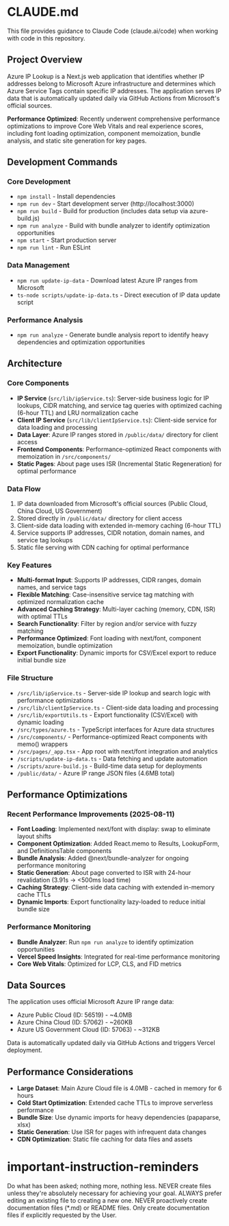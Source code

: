# CLAUDE.md

This file provides guidance to Claude Code (claude.ai/code) when working with code in this repository.

## Project Overview

Azure IP Lookup is a Next.js web application that identifies whether IP addresses belong to Microsoft Azure infrastructure and determines which Azure Service Tags contain specific IP addresses. The application serves IP data that is automatically updated daily via GitHub Actions from Microsoft's official sources.

**Performance Optimized**: Recently underwent comprehensive performance optimizations to improve Core Web Vitals and real experience scores, including font loading optimization, component memoization, bundle analysis, and static site generation for key pages.

## Development Commands

### Core Development
- `npm install` - Install dependencies
- `npm run dev` - Start development server (http://localhost:3000)
- `npm run build` - Build for production (includes data setup via azure-build.js)
- `npm run analyze` - Build with bundle analyzer to identify optimization opportunities
- `npm start` - Start production server
- `npm run lint` - Run ESLint

### Data Management
- `npm run update-ip-data` - Download latest Azure IP ranges from Microsoft
- `ts-node scripts/update-ip-data.ts` - Direct execution of IP data update script

### Performance Analysis
- `npm run analyze` - Generate bundle analysis report to identify heavy dependencies and optimization opportunities

## Architecture

### Core Components
- **IP Service** (`src/lib/ipService.ts`): Server-side business logic for IP lookups, CIDR matching, and service tag queries with optimized caching (6-hour TTL) and LRU normalization cache
- **Client IP Service** (`src/lib/clientIpService.ts`): Client-side service for data loading and processing
- **Data Layer**: Azure IP ranges stored in `/public/data/` directory for client access
- **Frontend Components**: Performance-optimized React components with memoization in `/src/components/`
- **Static Pages**: About page uses ISR (Incremental Static Regeneration) for optimal performance

### Data Flow
1. IP data downloaded from Microsoft's official sources (Public Cloud, China Cloud, US Government)
2. Stored directly in `/public/data/` directory for client access
3. Client-side data loading with extended in-memory caching (6-hour TTL)
4. Service supports IP addresses, CIDR notation, domain names, and service tag lookups
5. Static file serving with CDN caching for optimal performance

### Key Features
- **Multi-format Input**: Supports IP addresses, CIDR ranges, domain names, and service tags
- **Flexible Matching**: Case-insensitive service tag matching with optimized normalization cache
- **Advanced Caching Strategy**: Multi-layer caching (memory, CDN, ISR) with optimal TTLs
- **Search Functionality**: Filter by region and/or service with fuzzy matching
- **Performance Optimized**: Font loading with next/font, component memoization, bundle optimization
- **Export Functionality**: Dynamic imports for CSV/Excel export to reduce initial bundle size

### File Structure
- `/src/lib/ipService.ts` - Server-side IP lookup and search logic with performance optimizations
- `/src/lib/clientIpService.ts` - Client-side data loading and processing
- `/src/lib/exportUtils.ts` - Export functionality (CSV/Excel) with dynamic loading
- `/src/types/azure.ts` - TypeScript interfaces for Azure data structures
- `/src/components/` - Performance-optimized React components with memo() wrappers
- `/src/pages/_app.tsx` - App root with next/font integration and analytics
- `/scripts/update-ip-data.ts` - Data fetching and update automation
- `/scripts/azure-build.js` - Build-time data setup for deployments
- `/public/data/` - Azure IP range JSON files (4.6MB total)

## Performance Optimizations

### Recent Performance Improvements (2025-08-11)
- **Font Loading**: Implemented next/font with display: swap to eliminate layout shifts
- **Component Optimization**: Added React.memo to Results, LookupForm, and DefinitionsTable components
- **Bundle Analysis**: Added @next/bundle-analyzer for ongoing performance monitoring
- **Static Generation**: About page converted to ISR with 24-hour revalidation (3.91s → <500ms load time)
- **Caching Strategy**: Client-side data caching with extended in-memory cache TTLs
- **Dynamic Imports**: Export functionality lazy-loaded to reduce initial bundle size

### Performance Monitoring
- **Bundle Analyzer**: Run `npm run analyze` to identify optimization opportunities
- **Vercel Speed Insights**: Integrated for real-time performance monitoring
- **Core Web Vitals**: Optimized for LCP, CLS, and FID metrics

## Data Sources

The application uses official Microsoft Azure IP range data:
- Azure Public Cloud (ID: 56519) - ~4.0MB
- Azure China Cloud (ID: 57062) - ~260KB
- Azure US Government Cloud (ID: 57063) - ~312KB

Data is automatically updated daily via GitHub Actions and triggers Vercel deployment.

## Performance Considerations

- **Large Dataset**: Main Azure Cloud file is 4.0MB - cached in memory for 6 hours
- **Cold Start Optimization**: Extended cache TTLs to improve serverless performance
- **Bundle Size**: Use dynamic imports for heavy dependencies (papaparse, xlsx)
- **Static Generation**: Use ISR for pages with infrequent data changes
- **CDN Optimization**: Static file caching for data files and assets

# important-instruction-reminders
Do what has been asked; nothing more, nothing less.
NEVER create files unless they're absolutely necessary for achieving your goal.
ALWAYS prefer editing an existing file to creating a new one.
NEVER proactively create documentation files (*.md) or README files. Only create documentation files if explicitly requested by the User.